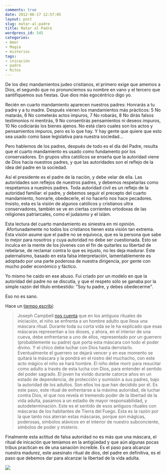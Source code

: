 ```yaml
---
comments: true
date: 2012-06-17 12:57:05
layout: post
slug: matar-al-padre
title: Matar al Padre
wordpress_id: 545
categories:
- Amor
- Magia
- misterios
tags:
- inicación
- padre
- Ritos
---
```


De los diez mandamientos judeo cristianos, el primero exige que amemos a Dios, el segundo que no pronunciemos su nombre en vano y el tercero que santifiquemos sus fiestas. Que dios más egocéntrico digo yo.

Recién en cuarto mandamiento aparecen nuestros padres: Honrarás a tu padre y a tu madre. Después vienen los mandamientos más prácticos: 5 No matarás, 6 No cometerás actos impuros, 7 No robarás, 8 No dirás falsos testimonios ni mentirás, 9 No consentirás pensamientos ni deseos impuros, 10 No codiciarás los bienes ajenos. No está claro cuales son los actos y pensamientos impuros, pero es lo que hay. Y hay gente que quiere que esto sea usado como base legislativa para nuestra sociedad...

Pero hablemos de los padres, después de todo es el día del Padre, resulta que el cuarto mandamiento es usado como fundamento por los conservadores. En grupos ultra católicos se enseña que la autoridad viene de Dios hacia nuestros padres, y que las autoridades son el reflejo de la idea del padre en la sociedad.

Así el presidente es el padre de la nación, y debe velar de ella. Las autoridades son reflejos de nuestros padres, y debemos respetarlas como respetamos a nuestros padres. Toda autoridad civil es un reflejo de la autoridad familiar: el padre, y debemos seguir el precepto del cuarto mandamiento, honrarle, obedecerle, el no hacerlo nos hace pecadores. Insisto, esta es la visión de algunos católicos y cristianos ultra conservadores, también se ve en ciertas corrientes ortodoxas de las religiones patriarcales, como el judaismo y el islám.

Esta lectura del cuarto mandamiento es siniestra en mi opinión.  Afortunadamente no todos los cristianos tienen esta visión tan extrema. Esta visión asume que el padre no se equivoca, que es la persona que sabe lo mejor para nosotros y cuya autoridad no debe ser cuestionada. Esto se inculca en la mente de los jóvenes con el fin de quitarles su libertad de rebelarse, de reclamar contra lo que es injusto, no les deja madurar. Este paternalismo, basado en esta falsa interpretación, lamentablemente es adoptado por una parte poderosa de nuestra dirigencia, por gente con mucho poder económico y fáctico.

Yo mismo he caido en ese abuso. Fui criado por un modelo en que la autoridad del padre no se discutía, y que el respeto sólo se ganaba por la simple razón del título embestido: "Soy tu padre, y debes obedecerme".

Eso no es sano.

Hace un [tiempo escribí](http://www.akarru.org/blog/2011/04/portador-de-la-luz/):


> Joseph Campbell [nos cuenta](http://www.youtube.com/watch?v=aGx4IlppSgU) que en los antiguos rituales de iniciación, el niño se enfrenta a un hombre adulto que lleva una máscara ritual. Durante toda su corta vida se le ha explicado que esas máscaras representan a los dioses, y ahora, en el interior de una cueva, debe enfrentarse a uno de ellos, representado por un guerrero (probablemente su padre) que porta esta máscara con todo el poder divino. Y el chico debe luchar con Dios hasta derrotarlo. Eventualmente el guerrero se dejará vencer y en ese momento se quitará la máscara y la pondrá en el rostro del muchacho, con este acto mágico el niño se hará hombre. El niño debe morir para resucitar como adulto a través de esta lucha con Dios, para entender el sentido del poder sagrado. El joven ha vivido durante catorce años en un estado de dependencia, de protección y sumisión a sus padres, bajo la autoridad de los adultos. Son ellos los que han decidido por él. Es este paso, este ritual de enfrentarse a la máxima autoridad, de luchar contra Dios, el que nos revela el tremendo poder de la libertad de la vida adulta, pasamos a un estadio de mayor responsabilidad, y autodeterminación. Este es el sentido de esos antiguos rituales con máscaras de los habitantes de Tierra del Fuego. Esta es la razón por la que tanto nos aterran estas máscaras, porque son mágicas, poderosas, símbolos atávicos en el interior de nuestro subconciente, símbolos de poder y misterio.


Finalmente esta actitud de falsa autoridad no es más que una máscara, el ritual de inicación que teníamos en la antigüedad y que aún algunas pocas tribus practican es de una sanación increible. Es el paso para alcanzar nuestra madurez, este asesinato ritual de dios, del padre en definitiva, es el paso que debemos dar para alcanzar la libertad de la vida adulta.




[![](http://www.akarru.org/blog/wp-content/uploads/2012/06/Mud-Man-300x200.jpg)](http://www.akarru.org/blog/wp-content/uploads/2012/06/Mud-Man.jpg)
